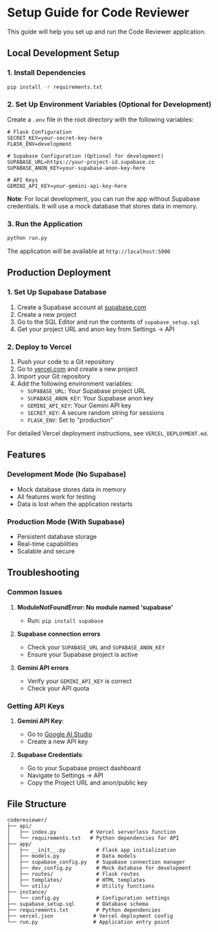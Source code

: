 # Setup Guide for Code Reviewer

This guide will help you set up and run the Code Reviewer application.

## Local Development Setup

### 1. Install Dependencies

```bash
pip install -r requirements.txt
```

### 2. Set Up Environment Variables (Optional for Development)

Create a `.env` file in the root directory with the following variables:

```env
# Flask Configuration
SECRET_KEY=your-secret-key-here
FLASK_ENV=development

# Supabase Configuration (Optional for development)
SUPABASE_URL=https://your-project-id.supabase.co
SUPABASE_ANON_KEY=your-supabase-anon-key-here

# API Keys
GEMINI_API_KEY=your-gemini-api-key-here
```

**Note**: For local development, you can run the app without Supabase credentials. It will use a mock database that stores data in memory.

### 3. Run the Application

```bash
python run.py
```

The application will be available at `http://localhost:5000`

## Production Deployment

### 1. Set Up Supabase Database

1. Create a Supabase account at [supabase.com](https://supabase.com)
2. Create a new project
3. Go to the SQL Editor and run the contents of `supabase_setup.sql`
4. Get your project URL and anon key from Settings → API

### 2. Deploy to Vercel

1. Push your code to a Git repository
2. Go to [vercel.com](https://vercel.com) and create a new project
3. Import your Git repository
4. Add the following environment variables:
   - `SUPABASE_URL`: Your Supabase project URL
   - `SUPABASE_ANON_KEY`: Your Supabase anon key
   - `GEMINI_API_KEY`: Your Gemini API key
   - `SECRET_KEY`: A secure random string for sessions
   - `FLASK_ENV`: Set to "production"

For detailed Vercel deployment instructions, see `VERCEL_DEPLOYMENT.md`.

## Features

### Development Mode (No Supabase)
- Mock database stores data in memory
- All features work for testing
- Data is lost when the application restarts

### Production Mode (With Supabase)
- Persistent database storage
- Real-time capabilities
- Scalable and secure

## Troubleshooting

### Common Issues

1. **ModuleNotFoundError: No module named 'supabase'**
   - Run: `pip install supabase`

2. **Supabase connection errors**
   - Check your `SUPABASE_URL` and `SUPABASE_ANON_KEY`
   - Ensure your Supabase project is active

3. **Gemini API errors**
   - Verify your `GEMINI_API_KEY` is correct
   - Check your API quota

### Getting API Keys

1. **Gemini API Key**:
   - Go to [Google AI Studio](https://makersuite.google.com/app/apikey)
   - Create a new API key

2. **Supabase Credentials**:
   - Go to your Supabase project dashboard
   - Navigate to Settings → API
   - Copy the Project URL and anon/public key

## File Structure

```
codereviewer/
├── api/
│   ├── index.py           # Vercel serverless function
│   └── requirements.txt   # Python dependencies for API
├── app/
│   ├── __init__.py          # Flask app initialization
│   ├── models.py            # Data models
│   ├── supabase_config.py   # Supabase connection manager
│   ├── dev_config.py        # Mock database for development
│   ├── routes/              # Flask routes
│   ├── templates/           # HTML templates
│   └── utils/               # Utility functions
├── instance/
│   └── config.py            # Configuration settings
├── supabase_setup.sql       # Database schema
├── requirements.txt         # Python dependencies
├── vercel.json             # Vercel deployment config
└── run.py                  # Application entry point
``` 